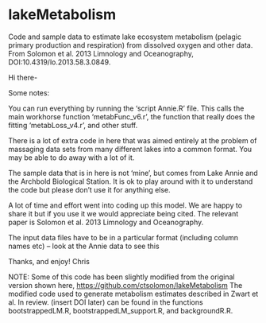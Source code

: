 # lakeMetabolism
Code and sample data to estimate lake ecosystem metabolism (pelagic primary production and respiration) from dissolved oxygen and other data. From Solomon et al. 2013 Limnology and Oceanography, DOI:10.4319/lo.2013.58.3.0849.

Hi there-

Some notes:

You can run everything by running the ‘script Annie.R’ file. This calls the main workhorse function ‘metabFunc_v6.r’, the function that really does the fitting ‘metabLoss_v4.r’, and other stuff.

There is a lot of extra code in here that was aimed entirely at the problem of massaging data sets from many different lakes into a common format. You may be able to do away with a lot of it.

The sample data that is in here is not ‘mine’, but comes from Lake Annie and the Archbold Biological Station. It is ok to play around with it to understand the code but please don’t use it for anything else.

A lot of time and effort went into coding up this model. We are happy to share it but if you use it we would appreciate being cited. The relevant paper is Solomon et al. 2013 Limnology and Oceanography.

The input data files have to be in a particular format (including column names etc) – look at the Annie data to see this

Thanks, and enjoy!
Chris

NOTE: Some of this code has been slightly modified from the original version shown here, https://github.com/ctsolomon/lakeMetabolism  The modified code used to generate metabolism estimates described in Zwart et al. In review. (insert DOI later) can be found in the functions bootstrappedLM.R, bootstrappedLM_support.R, and backgroundR.R. 
